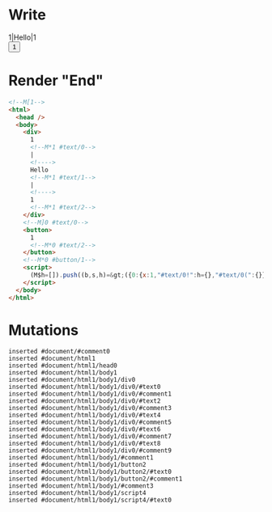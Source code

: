 # Write
  <!M[1><div>1<!M*1 #text/0>|<!>Hello<!M*1 #text/1>|<!>1<!M*1 #text/2></div><!M]0 #text/0><button>1<!M*0 #text/2></button><!M*0 #button/1><script>(M$h=[]).push((b,s,h)=>({0:{x:1,"#text/0!":h={},"#text/0(":{}},1:h}),[0,"packages/translator-tags/src/__tests__/fixtures/define-tag-render-args/template.marko_0_x",])</script>


# Render "End"
```html
<!--M[1-->
<html>
  <head />
  <body>
    <div>
      1
      <!--M*1 #text/0-->
      |
      <!---->
      Hello
      <!--M*1 #text/1-->
      |
      <!---->
      1
      <!--M*1 #text/2-->
    </div>
    <!--M]0 #text/0-->
    <button>
      1
      <!--M*0 #text/2-->
    </button>
    <!--M*0 #button/1-->
    <script>
      (M$h=[]).push((b,s,h)=&gt;({0:{x:1,"#text/0!":h={},"#text/0(":{}},1:h}),[0,"packages/translator-tags/src/__tests__/fixtures/define-tag-render-args/template.marko_0_x",])
    </script>
  </body>
</html>
```

# Mutations
```
inserted #document/#comment0
inserted #document/html1
inserted #document/html1/head0
inserted #document/html1/body1
inserted #document/html1/body1/div0
inserted #document/html1/body1/div0/#text0
inserted #document/html1/body1/div0/#comment1
inserted #document/html1/body1/div0/#text2
inserted #document/html1/body1/div0/#comment3
inserted #document/html1/body1/div0/#text4
inserted #document/html1/body1/div0/#comment5
inserted #document/html1/body1/div0/#text6
inserted #document/html1/body1/div0/#comment7
inserted #document/html1/body1/div0/#text8
inserted #document/html1/body1/div0/#comment9
inserted #document/html1/body1/#comment1
inserted #document/html1/body1/button2
inserted #document/html1/body1/button2/#text0
inserted #document/html1/body1/button2/#comment1
inserted #document/html1/body1/#comment3
inserted #document/html1/body1/script4
inserted #document/html1/body1/script4/#text0
```
